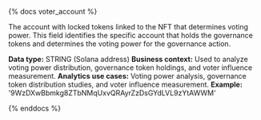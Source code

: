 {% docs voter_account %}

The account with locked tokens linked to the NFT that determines voting power. This field identifies the specific account that holds the governance tokens and determines the voting power for the governance action.

**Data type:** STRING (Solana address)
**Business context:** Used to analyze voting power distribution, governance token holdings, and voter influence measurement.
**Analytics use cases:** Voting power analysis, governance token distribution studies, and voter influence measurement.
**Example:** '9WzDXwBbmkg8ZTbNMqUxvQRAyrZzDsGYdLVL9zYtAWWM'

{% enddocs %} 